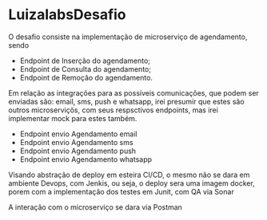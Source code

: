 # LuizalabsDesafio
O desafio consiste na implementação de microserviço de agendamento, sendo
 - Endpoint de Inserção do agendamento;
 - Endpoint de Consulta do agendamento;
 - Endpoint de Remoção do agendamento.

Em relação as integrações para as possíveis comunicações, que podem ser enviadas são: email, sms, push e whatsapp, irei presumir que estes são outros microserviçõs, com seus respsctivos endpoints, mas irei implementar mock para estes também.
 - Endpoint envio Agendamento email
 - Endpoint envio Agendamento sms
 - Endpoint envio Agendamento push
 - Endpoint envio Agendamento whatsapp

Visando abstração de deploy em esteira CI/CD, o mesmo não se dara em ambiente Devops, com Jenkis, ou seja, o deploy sera uma imagem docker, porem com a implementação dos testes em Junit, com QA via Sonar

A interação com o microserviço se dara via Postman
